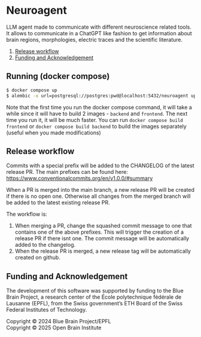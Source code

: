 # Neuroagent

LLM agent made to communicate with different neuroscience related tools. It allows to communicate in a ChatGPT like fashion to get information about brain regions, morphologies, electric traces and the scientific literature.


1. [Release workflow](#release-workflow)
2. [Funding and Acknowledgement](#funding-and-acknowledgement)



## Running (docker compose)


```bash
$ docker compose up
$ alembic -x url=postgresql://postgres:pwd@localhost:5432/neuroagent upgrade head

```

Note that the first time you run the docker compose command, it will take a while since it will have to build 2 images - `backend` and `frontend`. The next time you run it, it will be much faster.
You can run `docker compose build frontend` or `docker compose build backend` to build the images separately (useful when you made modifications)


## Release workflow

Commits with a special prefix will be added to the CHANGELOG of the latest release PR.
The main prefixes can be found here:
https://www.conventionalcommits.org/en/v1.0.0/#summary

When a PR is merged into the main branch, a new release PR will be created if there is no open one. Otherwise all changes
from the merged branch will be added to the latest existing release PR.

The workflow is:
1. When merging a PR, change the squashed commit message to one that contains one of the above prefixes. This will trigger the creation of a release PR if there isnt one. The commit message will be automatically added to the changelog.
2. When the release PR is merged, a new release tag will be automatically created on github.


## Funding and Acknowledgement

The development of this software was supported by funding to the Blue Brain Project, a research center of the École polytechnique fédérale de Lausanne (EPFL), from the Swiss government’s ETH Board of the Swiss Federal Institutes of Technology.

Copyright &copy; 2024 Blue Brain Project/EPFL<br>
Copyright &copy; 2025 Open Brain Institute
